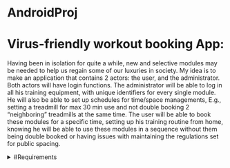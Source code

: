 # AndroidProj

# Virus-friendly workout booking App:
Having been in isolation for quite a while, new and selective modules may be needed to help us regain some of our luxuries in society. My idea is to make an application that contains 2 actors: the user, and the administrator. 
Both actors will have login functions.
The administrator will be able to log in all his training equipment, with unique identifiers for every single module. He will also be able to set up schedules for time/space managements, E.g., setting a treadmill for max 30 min use and not double booking 2 “neighboring” treadmills at the same time.
The user will be able to book these modules for a specific time, setting up his training routine from home, knowing he will be able to use these modules in a sequence without them being double booked or having issues with maintaining the regulations set for public spacing. 


<details>
<summary>#Requirements</summary>
<br>
# High:
1) As an administrator I want to be able to register all my equipment, as well as inserting specific information regarding user regulations, timetables, and safety information.
2) As a user I want to be able to book training modules for a specific period, because we want the gyms open again. 


# Medium:

3) As an administrator I want to be able to provide and register users who put up a subscription in my Gym because preventing unregistered users will be necessary. 
4) As a user I want to be able to receive tables, data, and statistics regarding my past trainings because it can help me get motivated and help me regulate training into a steady and progressive rhythm.


# Low:
5) As an administrator I want to have the ability to broadcast information incase of emergencies or change of policies.
6) As a user I want to be able to insert my training data after my period, E.g. running speed, sets and weights because all data can be used for future regulations.

</details>
